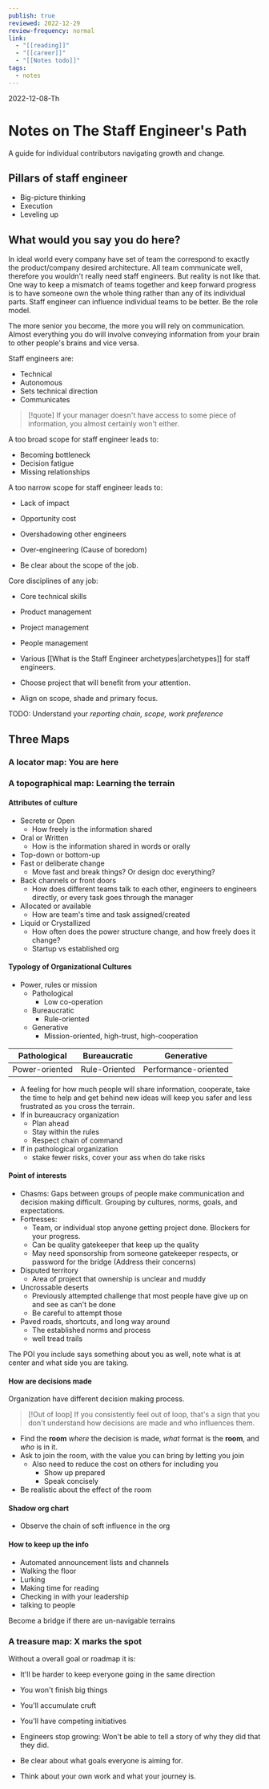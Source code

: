 ```yaml
---
publish: true
reviewed: 2022-12-29
review-frequency: normal
link:
  - "[[reading]]"
  - "[[career]]"
  - "[[Notes todo]]"
tags:
  - notes
---
```

2022-12-08-Th

# Notes on The Staff Engineer's Path
A guide for individual contributors navigating growth and change.

## Pillars of staff engineer
- Big-picture thinking
- Execution
- Leveling up

## What would you say you do here?
In ideal world every company have set of team the correspond to exactly the product/company desired architecture. All team communicate well, therefore you wouldn't really need staff engineers.
But reality is not like that. One way to keep a mismatch of teams together and keep forward progress is to have someone own the whole thing rather than any of its individual parts.
Staff engineer can influence individual teams to be better. Be the role model.

The more senior you become, the more you will rely on communication. Almost everything you do will involve conveying information from your brain to other people's brains and vice versa.

Staff engineers are:
- Technical
- Autonomous
- Sets technical direction
- Communicates

> [!quote]
> If your manager doesn't have access to some piece of information, you almost certainly won't either.

A too broad scope for staff engineer leads to:
- Becoming bottleneck
- Decision fatigue
- Missing relationships

A too narrow scope for staff engineer leads to:
- Lack of impact
- Opportunity cost
- Overshadowing other engineers
- Over-engineering (Cause of boredom)

- Be clear about the scope of the job.

Core disciplines of any job:
- Core technical skills
- Product management
- Project management
- People management

- Various [[What is the Staff Engineer archetypes|archetypes]] for staff engineers.

- Choose project that will benefit from your attention.

- Align on scope, shade and primary focus.

TODO: Understand your *reporting chain, scope, work preference*

## Three Maps

### A locator map: You are here

### A topographical map: Learning the terrain

#### Attributes of culture
- Secrete or Open
    - How freely is the information shared
- Oral or Written
    - How is the information shared in words or orally
- Top-down or bottom-up
- Fast or deliberate change
    - Move fast and break things? Or design doc everything?
- Back channels or front doors
    - How does different teams talk to each other, engineers to engineers directly, or every task goes through the manager
- Allocated or available
    - How are team's time and task assigned/created
- Liquid or Crystallized
    - How often does the power structure change, and how freely does it change?
    - Startup vs established org

#### Typology of Organizational Cultures
- Power, rules or mission
    - Pathological
        - Low co-operation
    - Bureaucratic
        - Rule-oriented
    - Generative
        - Mission-oriented, high-trust, high-cooperation

| Pathological | Bureaucratic | Generative |
| ------------ | ------------ | ---------- |
| Power-oriented|Rule-Oriented|Performance-oriented|

- A feeling for how much people will share information, cooperate, take the time to help and get behind new ideas will keep you safer and less frustrated as you cross the terrain.
- If in bureaucracy organization
    - Plan ahead
    - Stay within the rules
    - Respect chain of command
- If in pathological organization
    - stake fewer risks, cover your ass when do take risks

#### Point of interests
- Chasms: Gaps between groups of people make communication and decision making difficult. Grouping by cultures, norms, goals, and expectations.
- Fortresses: 
    - Team, or individual stop anyone getting project done. Blockers for your progress.
    - Can be quality gatekeeper that keep up the quality
    - May need sponsorship from someone gatekeeper respects, or password for the bridge (Address their concerns)
- Disputed territory
    - Area of project that ownership is unclear and muddy
- Uncrossable deserts
    - Previously attempted challenge that most people have give up on and see as can't be done
    - Be careful to attempt those
- Paved roads, shortcuts, and long way around
    - The established norms and process
    - well tread trails

The POI you include says something about you as well, note what is at center and what side you are taking.

#### How are decisions made
Organization have different decision making process.
> [!Out of loop]
> If you consistently feel out of loop, that's a sign that you don't understand how decisions are made and who influences them.

- Find the **room** *where* the decision is made, *what* format is the **room**, and *who* is in it.
- Ask to join the room, with the value you can bring by letting you join
    - Also need to reduce the cost on others for including you
        - Show up prepared
        - Speak concisely
- Be realistic about the effect of the room

#### Shadow org chart
- Observe the chain of soft influence in the org

#### How to keep up the info
- Automated announcement lists and channels
- Walking the floor
- Lurking
- Making time for reading
- Checking in with your leadership
- talking to people

Become a bridge if there are un-navigable terrains

### A treasure map: X marks the spot
Without a overall goal or roadmap it is:
- It'll be harder to keep everyone going in the same direction
- You won't finish big things
- You'll accumulate cruft
- You'll have competing initiatives
- Engineers stop growing: Won't be able to tell a story of why they did that they did.

- Be clear about what goals everyone is aiming for.
- Think about your own work and what your journey is.